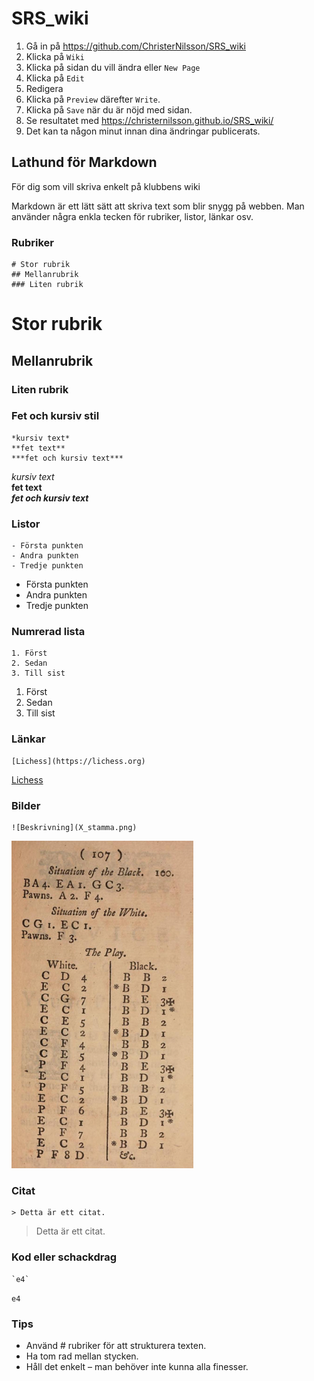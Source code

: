 # SRS_wiki

1. Gå in på https://github.com/ChristerNilsson/SRS_wiki
2. Klicka på `Wiki`
3. Klicka på sidan du vill ändra eller `New Page`
4. Klicka på `Edit`
5. Redigera
6. Klicka på `Preview` därefter `Write`.
6. Klicka på `Save` när du är nöjd med sidan.
7. Se resultatet med https://christernilsson.github.io/SRS_wiki/
8. Det kan ta någon minut innan dina ändringar publicerats.

## Lathund för Markdown

För dig som vill skriva enkelt på klubbens wiki

Markdown är ett lätt sätt att skriva text som blir snygg på webben. Man använder några enkla tecken för rubriker, listor, länkar osv.

### Rubriker

```
# Stor rubrik
## Mellanrubrik
### Liten rubrik
```

# Stor rubrik
## Mellanrubrik
### Liten rubrik

### Fet och kursiv stil
```
*kursiv text*  
**fet text**  
***fet och kursiv text***  
```
*kursiv text*  
**fet text**  
***fet och kursiv text***  

### Listor
```
- Första punkten
- Andra punkten
- Tredje punkten
```
- Första punkten
- Andra punkten
- Tredje punkten

### Numrerad lista
```
1. Först
2. Sedan
3. Till sist
```
1. Först
2. Sedan
3. Till sist

### Länkar
```
[Lichess](https://lichess.org)
```
[Lichess](https://lichess.org)

### Bilder
```
![Beskrivning](X_stamma.png)
```
![Beskrivning](X_stamma.png)

### Citat
```
> Detta är ett citat.
```
> Detta är ett citat.

### Kod eller schackdrag
```
`e4`
```
`e4`

### Tips

* Använd # rubriker för att strukturera texten.
* Ha tom rad mellan stycken.
* Håll det enkelt – man behöver inte kunna alla finesser.

